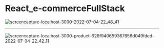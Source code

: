 # React_e-commerceFullStack

![screencapture-localhost-3000-2022-07-04-22_48_41](https://user-images.githubusercontent.com/70688937/177197580-601710fa-9c26-4a70-9f4f-ff07fb8d1c93.png)
***
![screencapture-localhost-3000-product-628f940659367656d049fded-2022-07-04-22_42_11](https://user-images.githubusercontent.com/70688937/177197234-fa9f6e20-37ff-4fb9-b137-787717aa2680.png)
